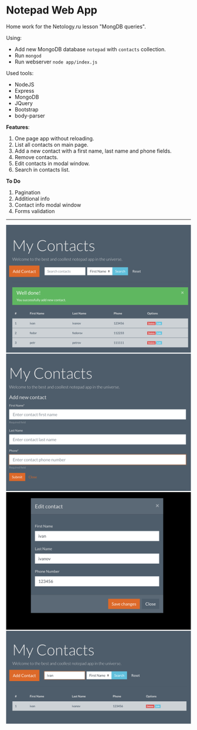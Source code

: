 # Notepad Web App

Home work for the Netology.ru lesson "MongDB queries".

Using:
+ Add new MongoDB database `notepad` with `contacts` collection.
+ Run `mongod`
+ Run webserver `node app/index.js`

Used tools:
+ NodeJS
+ Express
+ MongoDB
+ JQuery
+ Bootstrap
+ body-parser

__Features__:
1. One page app without reloading.
2. List all contacts on main page.
3. Add a new contact with a first name, last name and phone fields.
4. Remove contacts.
5. Edit contacts in modal window.
6. Search in contacts list.

__To Do__
1. Pagination
2. Additional info
3. Contact info modal window
4. Forms validation

***

![App main page](pic/main-page.png "App main page")
![Add new contact](pic/new-contact.png "Add new contact")
![Edit contact modal window](pic/edit-contact.png "Edit contact")
![Search](pic/search.png "Search")
